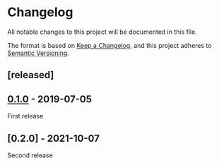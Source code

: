 # Changelog

All notable changes to this project will be documented in this file.

The format is based on [Keep a Changelog](https://keepachangelog.com/en/1.0.0/),
and this project adheres to [Semantic Versioning](https://semver.org/spec/v2.0.0.html).

## [released]

## [0.1.0] - 2019-07-05

First release

## [0.2.0] - 2021-10-07

Second release

[Unreleased]: https://github.com/OKT90/Idoit.API.Client/compare/v0.1.0...HEAD
[0.1.0]: https://github.com/OKT90/Idoit.API.Client/releases/tag/v0.1.0
